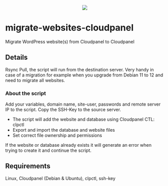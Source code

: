 <p align="center">
  <a href="https://wpspeedexpert.com/" target="_blank">
    <img src="https://wpspeedexpert.com/wp-content/uploads/2024/06/wpspeedexpert-dark-light-grey-400.webp">
  </a>
</p>

# migrate-websites-cloudpanel
Migrate WordPress website(s) from Cloudpanel to Cloudpanel

## Details
Rsync Pull, the script will run from the destination server. Very handy in case of a migration for example when you upgrade from Debian 11 to 12 and need to migrate all websites.

### About the script
Add your variables, domain name, site-user, passwords and remote server IP to the script. Copy the SSH-Key to the source server.
* The script will add the website and database using Cloudpanel CTL: clpctl
* Export and import the database and website files
* Set correct file ownership and permissions

If the website or database already exists it will generate an error when trying to create it and continue the script.

## Requirements
Linux, Cloudpanel (Debian & Ubuntu), clpctl, ssh-key
